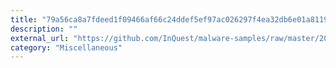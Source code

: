 ```yaml
---
title: "79a56ca8a7fdeed1f09466af66c24ddef5ef97ac026297f4ea32db6e01a81190.dll"
description: ""
external_url: "https://github.com/InQuest/malware-samples/raw/master/2019-01-15-Mal-Excel-Doc-Macrosheet/stage-6-dll/79a56ca8a7fdeed1f09466af66c24ddef5ef97ac026297f4ea32db6e01a81190"
category: "Miscellaneous"
---
```

